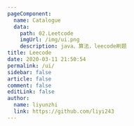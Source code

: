 ```yaml
---
pageComponent:
  name: Catalogue
  data:
    path: 02.Leetcode
    imgUrl: /img/ui.png
    description: java、算法，leecode刷题
title: Leecode
date: 2020-03-11 21:50:54
permalink: /ui/
sidebar: false
article: false
comment: false
editLink: false
author:
  name: liyunzhi
  link: https://github.com/liyi243
---
```

